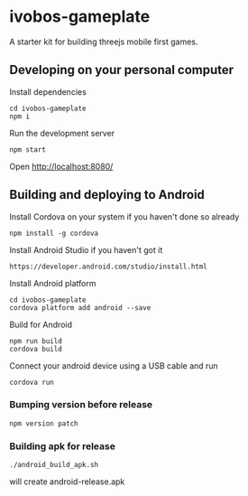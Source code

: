 # ivobos-gameplate
A starter kit for building threejs mobile first games.

## Developing on your personal computer
Install dependencies
```
cd ivobos-gameplate
npm i
```
Run the development server
```
npm start
```
Open [http://localhost:8080/](http://localhost:8080/)
## Building and deploying to Android
Install Cordova on your system if you haven't done so already
```
npm install -g cordova
```
Install Android Studio if you haven't got it
```
https://developer.android.com/studio/install.html
```
Install Android platform
```
cd ivobos-gameplate
cordova platform add android --save
```
Build for Android
```
npm run build
cordova build
```
Connect your android device using a USB cable and run
```
cordova run
```
### Bumping version before release
```
npm version patch

```
### Building apk for release
```
./android_build_apk.sh
```
will create android-release.apk

